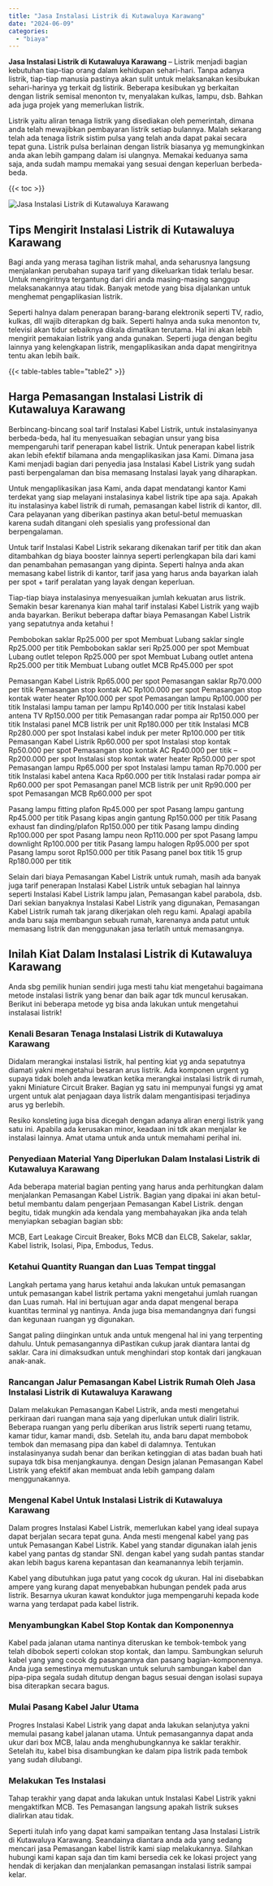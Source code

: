 ```yaml
---
title: "Jasa Instalasi Listrik di Kutawaluya Karawang"
date: "2024-06-09"
categories: 
  - "biaya"
---
```


**Jasa Instalasi Listrik di Kutawaluya Karawang** – Listrik menjadi bagian kebutuhan tiap-tiap orang dalam kehidupan sehari-hari. Tanpa adanya listrik, tiap-tiap manusia pastinya akan sulit untuk melaksanakan kesibukan sehari-harinya yg terkait dg listirik. Beberapa kesibukan yg berkaitan dengan listrik semisal menonton tv, menyalakan kulkas, lampu, dsb. Bahkan ada juga projek yang memerlukan listrik.

Listrik yaitu aliran tenaga listrik yang disediakan oleh pemerintah, dimana anda telah mewajibkan pembayaran listrik setiap bulannya. Malah sekarang telah ada tenaga listrik sistim pulsa yang telah anda dapat pakai secara tepat guna. Listrik pulsa berlainan dengan listrik biasanya yg memungkinkan anda akan lebih gampang dalam isi ulangnya. Memakai keduanya sama saja, anda sudah mampu memakai yang sesuai dengan keperluan berbeda-beda.

{{< toc >}}

![Jasa Instalasi Listrik di Kutawaluya Karawang](/images/instalasi-listrik-murah15.png)

## Tips Mengirit Instalasi Listrik di Kutawaluya Karawang

Bagi anda yang merasa tagihan listrik mahal, anda seharusnya langsung menjalankan perubahan supaya tarif yang dikeluarkan tidak terlalu besar. Untuk mengiritnya tergantung dari diri anda masing-masing sanggup melaksanakannya atau tidak. Banyak metode yang bisa dijalankan untuk menghemat pengaplikasian listrik.

Seperti halnya dalam penerapan barang-barang elektronik seperti TV, radio, kulkas, dll wajib diterapkan dg baik. Seperti halnya anda suka menonton tv, televisi akan tidur sebaiknya dikala dimatikan terutama. Hal ini akan lebih mengirit pemakaian listrik yang anda gunakan. Seperti juga dengan begitu lainnya yang kelengkapan listrik, mengaplikasikan anda dapat mengiritnya tentu akan lebih baik.

{{< table-tables table="table2" >}}

## Harga Pemasangan Instalasi Listrik di Kutawaluya Karawang

Berbincang-bincang soal tarif Instalasi Kabel Listrik, untuk instalasinyanya berbeda-beda, hal itu menyesuaikan sebagian unsur yang bisa mempengaruhi tarif penerapan kabel listrik. Untuk penerapan kabel listrik akan lebih efektif bilamana anda mengaplikasikan jasa Kami. Dimana jasa Kami menjadi bagian dari penyedia jasa Instalasi Kabel Listrik yang sudah pasti berpengalaman dan bisa memasang Instalasi layak yang diharapkan.

Untuk mengaplikasikan jasa Kami, anda dapat mendatangi kantor Kami terdekat yang siap melayani instalasinya kabel listrik tipe apa saja. Apakah itu instalasinya kabel listrik di rumah, pemasangan kabel listrik di kantor, dll. Cara pelayanan yang diberikan pastinya akan betul-betul memuaskan karena sudah ditangani oleh spesialis yang professional dan berpengalaman.

Untuk tarif Instalasi Kabel Listrik sekarang dikenakan tarif per titik dan akan ditambahkan dg biaya booster lainnya seperti perlengkapan bila dari kami dan penambahan pemasangan yang dipinta. Seperti halnya anda akan memasang kabel listrik di kantor, tarif jasa yang harus anda bayarkan ialah per spot + tarif peralatan yang layak dengan keperluan.

Tiap-tiap biaya instalasinya menyesuaikan jumlah kekuatan arus listrik. Semakin besar karenanya kian mahal tarif instalasi Kabel Listrik yang wajib anda bayarkan. Berikut beberapa daftar biaya Pemasangan Kabel Listrik yang sepatutnya anda ketahui !

Pembobokan saklar Rp25.000 per spot Membuat Lubang saklar single Rp25.000 per titik Pembobokan saklar seri Rp25.000 per spot Membuat Lubang outlet telepon Rp25.000 per spot Membuat Lubang outlet antena Rp25.000 per titik Membuat Lubang outlet MCB Rp45.000 per spot

Pemasangan Kabel Listrik Rp65.000 per spot Pemasangan saklar Rp70.000 per titik Pemasangan stop kontak AC Rp100.000 per spot Pemasangan stop kontak water heater Rp100.000 per spot Pemasangan lampu Rp100.000 per titik Instalasi lampu taman per lampu Rp140.000 per titik Instalasi kabel antena TV Rp150.000 per titik Pemasangan radar pompa air Rp150.000 per titik Instalasi panel MCB listrik per unit Rp180.000 per titik Instalasi MCB Rp280.000 per spot Instalasi kabel induk per meter Rp100.000 per titik Pemasangan Kabel Listrik Rp60.000 per spot Instalasi stop kontak Rp50.000 per spot Pemasangan stop kontak AC Rp40.000 per titik – Rp200.000 per spot Instalasi stop kontak water heater Rp50.000 per spot Pemasangan lampu Rp65.000 per spot Instalasi lampu taman Rp70.000 per titik Instalasi kabel antena Kaca Rp60.000 per titik Instalasi radar pompa air Rp60.000 per spot Pemasangan panel MCB listrik per unit Rp90.000 per spot Pemasangan MCB Rp60.000 per spot

Pasang lampu fitting plafon Rp45.000 per spot Pasang lampu gantung Rp45.000 per titik Pasang kipas angin gantung Rp150.000 per titik Pasang exhaust fan dinding/plafon Rp150.000 per titik Pasang lampu dinding Rp100.000 per spot Pasang lampu neon Rp110.000 per spot Pasang lampu downlight Rp100.000 per titik Pasang lampu halogen Rp95.000 per spot Pasang lampu sorot Rp150.000 per titik Pasang panel box titik 15 grup Rp180.000 per titik

Selain dari biaya Pemasangan Kabel Listrik untuk rumah, masih ada banyak juga tarif penerapan Instalasi Kabel Listrik untuk sebagian hal lainnya seperti Instalasi Kabel Listrik lampu jalan, Pemasangan kabel parabola, dsb. Dari sekian banyaknya Instalasi Kabel Listrik yang digunakan, Pemasangan Kabel Listrik rumah tak jarang dikerjakan oleh regu kami. Apalagi apabila anda baru saja membangun sebuah rumah, karenanya anda patut untuk memasang listrik dan menggunakan jasa terlatih untuk memasangnya.

## Inilah Kiat Dalam Instalasi Listrik di Kutawaluya Karawang


Anda sbg pemilik hunian sendiri juga mesti tahu kiat mengetahui bagaimana metode instalasi listrik yang benar dan baik agar tdk muncul kerusakan. Berikut ini beberapa metode yg bisa anda lakukan untuk mengetahui instalasai listrik!

### Kenali Besaran Tenaga Instalasi Listrik di Kutawaluya Karawang

Didalam merangkai instalasi listrik, hal penting kiat yg anda sepatutnya diamati yakni mengetahui besaran arus listrik. Ada komponen urgent yg supaya tidak boleh anda lewatkan ketika merangkai instalasi listrik di rumah, yakni Miniature Circuit Braker. Bagian yg satu ini mempunyai fungsi yg amat urgent untuk alat penjagaan daya listrik dalam mengantisipasi terjadinya arus yg berlebih.

Resiko konsleting juga bisa dicegah dengan adanya aliran energi listrik yang satu ini. Apabila ada kerusakan minor, keadaan ini tdk akan menjalar ke instalasi lainnya. Amat utama untuk anda untuk memahami perihal ini.

### Penyediaan Material Yang Diperlukan Dalam Instalasi Listrik di Kutawaluya Karawang

Ada beberapa material bagian penting yang harus anda perhitungkan dalam menjalankan Pemasangan Kabel Listrik. Bagian yang dipakai ini akan betul-betul membantu dalam pengerjaan Pemasangan Kabel Listrik. dengan begitu, tidak mungkin ada kendala yang membahayakan jika anda telah menyiapkan sebagian bagian sbb:

MCB, Eart Leakage Circuit Breaker, Boks MCB dan ELCB, Sakelar, saklar, Kabel listrik, Isolasi, Pipa, Embodus, Tedus.

### Ketahui Quantity Ruangan dan Luas Tempat tinggal

Langkah pertama yang harus ketahui anda lakukan untuk pemasangan untuk pemasangan kabel listrik pertama yakni mengetahui jumlah ruangan dan Luas rumah. Hal ini bertujuan agar anda dapat mengenal berapa kuantitas terminal yg nantinya. Anda juga bisa memandangnya dari fungsi dan kegunaan ruangan yg digunakan.

Sangat paling diinginkan untuk anda untuk mengenal hal ini yang terpenting dahulu. Untuk pemasangannya diPastikan cukup jarak diantara lantai dg saklar. Cara ini dimaksudkan untuk menghindari stop kontak dari jangkauan anak-anak.

### Rancangan Jalur Pemasangan Kabel Listrik Rumah Oleh Jasa Instalasi Listrik di Kutawaluya Karawang

Dalam melakukan Pemasangan Kabel Listrik, anda mesti mengetahui perkiraan dari ruangan mana saja yang diperlukan untuk dialiri listrik. Beberapa ruangan yang perlu diberikan arus listrik seperti ruang tetamu, kamar tidur, kamar mandi, dsb. Setelah itu, anda baru dapat membobok tembok dan memasang pipa dan kabel di dalamnya. Tentukan instalasinyanya sudah benar dan berikan ketinggian di atas badan buah hati supaya tdk bisa menjangkaunya. dengan Design jalanan Pemasangan Kabel Listrik yang efektif akan membuat anda lebih gampang dalam menggunakannya.

### Mengenal Kabel Untuk Instalasi Listrik di Kutawaluya Karawang

Dalam progres Instalasi Kabel Listrik, memerlukan kabel yang ideal supaya dapat berjalan secara tepat guna. Anda mesti mengenal kabel yang pas untuk Pemasangan Kabel Listrik. Kabel yang standar digunakan ialah jenis kabel yang pantas dg standar SNI. dengan kabel yang sudah pantas standar akan lebih bagus karena kepantasan dan keamanannya lebih terjamin.

Kabel yang dibutuhkan juga patut yang cocok dg ukuran. Hal ini disebabkan ampere yang kurang dapat menyebabkan hubungan pendek pada arus listrik. Besarnya ukuran kawat konduktor juga mempengaruhi kepada kode warna yang terdapat pada kabel listrik.

### Menyambungkan Kabel Stop Kontak dan Komponennya

Kabel pada jalanan utama nantinya diteruskan ke tembok-tembok yang telah dibobok seperti colokan stop kontak, dan lampu. Sambungkan seluruh kabel yang yang cocok dg pasangannya dan pasang bagian-komponennya. Anda juga semestinya memutuskan untuk seluruh sambungan kabel dan pipa-pipa segala sudah ditutup dengan bagus sesuai dengan isolasi supaya bisa diterapkan secara bagus.

### Mulai Pasang Kabel Jalur Utama

Progres Instalasi Kabel Listrik yang dapat anda lakukan selanjutya yakni memulai pasang kabel jalanan utama. Untuk pemasangannya dapat anda ukur dari box MCB, lalau anda menghubungkannya ke saklar terakhir. Setelah itu, kabel bisa disambungkan ke dalam pipa listrik pada tembok yang sudah dilubangi.

### Melakukan Tes Instalasi

Tahap terakhir yang dapat anda lakukan untuk Instalasi Kabel Listrik yakni mengaktifkan MCB. Tes Pemasangan langsung apakah listrik sukses dialirkan atau tidak.

Seperti itulah info yang dapat kami sampaikan tentang Jasa Instalasi Listrik di Kutawaluya Karawang. Seandainya diantara anda ada yang sedang mencari jasa Pemasangan kabel listrik kami siap melakukannya. Silahkan hubungi kami kapan saja dan tim kami bersedia cek ke lokasi project yang hendak di kerjakan dan menjalankan pemasangan instalasi listrik sampai kelar.
